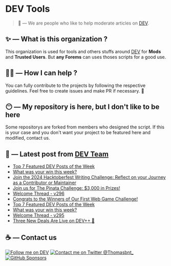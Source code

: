 # DEV Tools

> 🔧 — We are people who like to help moderate articles on [DEV](https://dev.to).

## ✨ — What is this organization ?

This organization is used for tools and others stuffs around [DEV](https://dev.to) for **Mods** and **Trusted Users**. But __any Forems__ can uses thoses scripts for a good use.


## 💪🏼 — How I can help ?

You can fully contribute to the projects by following the respective guidelines. Feel free to create issues and make PR if necessary. 🎉

## 😶 — My repository is here, but I don't like to be here

Some repositorys are forked from members who designed the script. If this is your case and you don't want your project to be featured here and modified, contact us.

## 📝 — Latest post from [DEV Team](https://dev.to/devteam)

<!-- BLOG-POST-LIST:START -->
- [Top 7 Featured DEV Posts of the Week](https://dev.to/devteam/top-7-featured-dev-posts-of-the-week-1k1m)
- [What was your win this week?](https://dev.to/devteam/what-was-your-win-this-week-13hp)
- [Join the 2024 Hacktoberfest Writing Challenge: Reflect on your Journey as a Contributor or Maintainer](https://dev.to/devteam/join-the-2024-hacktoberfest-writing-challenge-reflect-on-your-journey-as-a-contributor-or-maintainer-nd0)
- [Join us for The Pinata Challenge: $3,000 in Prizes!](https://dev.to/devteam/join-us-for-the-the-pinata-challenge-3000-in-prizes-59cb)
- [Welcome Thread - v296](https://dev.to/devteam/welcome-thread-v296-1ce8)
- [Congrats to the Winners of Our First Web Game Challenge!](https://dev.to/devteam/congrats-to-the-winners-of-our-first-web-game-challenge-32co)
- [Top 7 Featured DEV Posts of the Week](https://dev.to/devteam/top-7-featured-dev-posts-of-the-week-hi6)
- [What was your win this week?](https://dev.to/devteam/what-was-your-win-this-week-2cin)
- [Welcome Thread - v295](https://dev.to/devteam/welcome-thread-v295-162b)
- [Three New Deals Are Live on DEV++ 🎉](https://dev.to/devteam/three-new-deals-are-live-on-dev-31n6)
<!-- BLOG-POST-LIST:END -->


## ☕ — Contact us

[![Follow me on DEV](https://img.shields.io/badge/dev.to-%2308090A.svg?&style=for-the-badge&logo=dev.to&logoColor=white&alt=devto)](https://dev.to/thomasbnt)
[![Contact me on Twitter @Thomasbnt_](https://img.shields.io/badge/Contact%20me%20on%20Twitter-%231DA1F2.svg?&style=for-the-badge&logo=twitter&logoColor=white&alt=twitter)](https://twitter.com/messages/1142357270-1142357270?text=Hello,%20I%20contact%20you%20from%20devtotools%20&recipient_id=1142357270) [![GitHub Sponsors](https://img.shields.io/badge/Sponsor%20me-%23EA54AE.svg?&style=for-the-badge&logo=github-sponsors&logoColor=white)](https://github.com/sponsors/thomasbnt)


